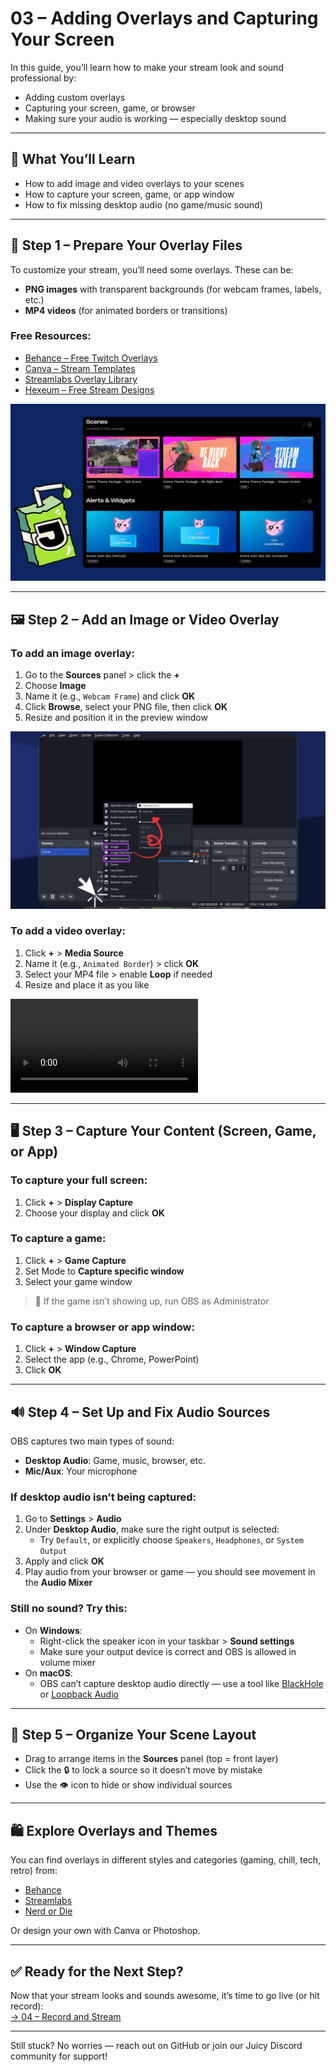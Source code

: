 # 03 – Adding Overlays and Capturing Your Screen

In this guide, you’ll learn how to make your stream look and sound professional by:
- Adding custom overlays
- Capturing your screen, game, or browser
- Making sure your audio is working — especially desktop sound

---

## 🎯 What You’ll Learn

- How to add image and video overlays to your scenes
- How to capture your screen, game, or app window
- How to fix missing desktop audio (no game/music sound)

---

## 🧰 Step 1 – Prepare Your Overlay Files

To customize your stream, you’ll need some overlays. These can be:
- **PNG images** with transparent backgrounds (for webcam frames, labels, etc.)
- **MP4 videos** (for animated borders or transitions)

### Free Resources:
- [Behance – Free Twitch Overlays](https://www.behance.net/search/projects/free%20twitch%20overlay)
- [Canva – Stream Templates](https://www.canva.com/twitch/templates/twitch-overlay/)
- [Streamlabs Overlay Library](https://streamlabs.com/library/)
- [Hexeum – Free Stream Designs](https://hexeum.net/designs/free-stream-overlays/)

![OBS homepage demo](../assets/screenshots/adding-overlays-example.jpg)

---

## 🖼️ Step 2 – Add an Image or Video Overlay

### To add an image overlay:
1. Go to the **Sources** panel > click the **+**
2. Choose **Image**
3. Name it (e.g., `Webcam Frame`) and click **OK**
4. Click **Browse**, select your PNG file, then click **OK**
5. Resize and position it in the preview window

![OBS homepage demo](../assets/screenshots/adding-overlays-2a.jpg)

### To add a video overlay:
1. Click **+** > **Media Source**
2. Name it (e.g., `Animated Border`) > click **OK**
3. Select your MP4 file > enable **Loop** if needed
4. Resize and place it as you like

![OBS homepage demo](../assets/screenshots/adding-overlays-2b.mp4)

---

## 🖥️ Step 3 – Capture Your Content (Screen, Game, or App)

### To capture your full screen:
1. Click **+** > **Display Capture**
2. Choose your display and click **OK**

### To capture a game:
1. Click **+** > **Game Capture**
2. Set Mode to **Capture specific window**
3. Select your game window

> 🧩 If the game isn’t showing up, run OBS as Administrator

### To capture a browser or app window:
1. Click **+** > **Window Capture**
2. Select the app (e.g., Chrome, PowerPoint)
3. Click **OK**

---

## 🔊 Step 4 – Set Up and Fix Audio Sources

OBS captures two main types of sound:
- **Desktop Audio**: Game, music, browser, etc.
- **Mic/Aux**: Your microphone

### If desktop audio isn’t being captured:
1. Go to **Settings** > **Audio**
2. Under **Desktop Audio**, make sure the right output is selected:
   - Try `Default`, or explicitly choose `Speakers`, `Headphones`, or `System Output`
3. Apply and click **OK**
4. Play audio from your browser or game — you should see movement in the **Audio Mixer**

### Still no sound? Try this:
- On **Windows**:
  - Right-click the speaker icon in your taskbar > **Sound settings**
  - Make sure your output device is correct and OBS is allowed in volume mixer
- On **macOS**:
  - OBS can’t capture desktop audio directly — use a tool like [BlackHole](https://existential.audio/blackhole/) or [Loopback Audio](https://rogueamoeba.com/loopback/)

---

## 🧩 Step 5 – Organize Your Scene Layout

- Drag to arrange items in the **Sources** panel (top = front layer)
- Click the 🔒 to lock a source so it doesn’t move by mistake
- Use the 👁️ icon to hide or show individual sources

---

## 🛍️ Explore Overlays and Themes

You can find overlays in different styles and categories (gaming, chill, tech, retro) from:

- [Behance](https://www.behance.net/search/projects/free%20twitch%20overlay)
- [Streamlabs](https://streamlabs.com/library/)
- [Nerd or Die](https://nerdordie.com/)

Or design your own with Canva or Photoshop.

---

## ✅ Ready for the Next Step?

Now that your stream looks and sounds awesome, it’s time to go live (or hit record):  
[→ 04 – Record and Stream](./04_record-and-stream.md)

---

Still stuck? No worries — reach out on GitHub or join our Juicy Discord community for support!
